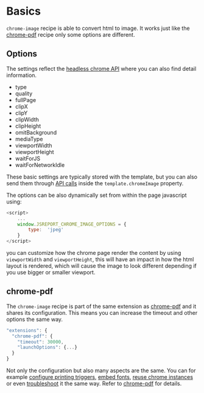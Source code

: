 
# Basics
`chrome-image` recipe is able to convert html to image. It works just like the [chrome-pdf](/learn/chrome-pdf) recipe only some options are different.

## Options

The settings reflect the [headless chrome API](https://github.com/GoogleChrome/puppeteer/blob/v1.11.0/docs/api.md#pagescreenshotoptions) where you can also find detail information.

- type
- quality
- fullPage
- clipX
- clipY
- clipWidth
- clipHeight
- omitBackground
- mediaType
- viewportWidth
- viewportHeight
- waitForJS
- waitForNetworkIdle


These basic settings are typically stored with the template, but you can also send them through [API calls](/learn/api)  inside the `template.chromeImage` property.

The options can be also dynamically set from within the page javascript using:

```js
<script>
	...
	window.JSREPORT_CHROME_IMAGE_OPTIONS = {
		type:  'jpeg'
	}
</script>
```

you can customize how the chrome page render the content by using `viewportWidth` and `viewportHeight`, this will have an impact in how the html layout is rendered, which will cause the image to look different depending if you use bigger or smaller viewport.

## chrome-pdf

The `chrome-image` recipe is part of the same extension as [chrome-pdf](/learn/chrome-pdf) and it shares its configuration. This means you can increase the timeout and other options the same way.
```js
"extensions": {
  "chrome-pdf": {
    "timeout": 30000,
    "launchOptions": {...}
  }
}
```

Not only the configuration but also many aspects are the same. You can for example  [configure printing triggers](/learn/chrome-pdf#printing-triggers), [embed fonts](/learn/chrome-pdf#fonts), [reuse chrome instances](/learn/chrome-pdf#reuse-chrome-instances) or even [troubleshoot](http://localhost:2000/learn/chrome-pdf#troubleshooting) it the same way. Refer to [chrome-pdf](/learn/chrome-pdf) for details.
